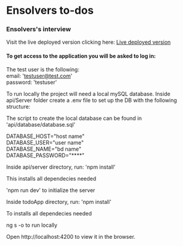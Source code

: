 # Ensolvers to-dos
### Ensolvers's interview

Visit the live deployed version clicking here: [Live deployed version](https://facundo-falcioni-ensolvers.herokuapp.com/)

#### To get access to the application you will be asked to log in:
The test user is the following:  
email: 'testuser@test.com'  
password: 'testuser'

To run locally the project will need a local mySQL database. Inside api/Server folder create a .env file to set up the DB with the following structure:

The script to create the local database can be found in 'api/database/database.sql'  

DATABASE_HOST="host name"  
DATABASE_USER="user name"  
DATABASE_NAME="bd name"  
DATABASE_PASSWORD="****"

Inside api/server directory, run:
'npm install'

This installs all dependecies needed

'npm run dev' to initialize the server

Inside todoApp directory, run:
'npm install'

To installs all dependecies needed

ng s -o to run locally

Open http://localhost:4200 to view it in the browser.
